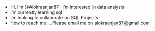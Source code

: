 - Hi, I’m @Alokraanjan87
-I’m interested in data analysis
- I’m currently learning sql
- I’m looking to collaborate on SQL Projects
- How to reach me ...
Please email me on alokraanjan87@gmail.com

<!---
Alokraanjan87/Alokraanjan87 is a ✨ special ✨ repository because its `README.md` (this file) appears on your GitHub profile.
You can click the Preview link to take a look at your changes.
--->
